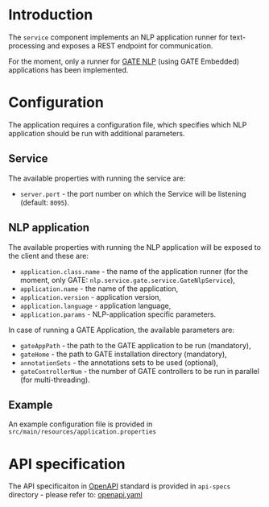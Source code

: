 # Introduction

The `service` component implements an NLP application runner for text-processing and exposes a REST endpoint for communication.

For the moment, only a runner for [GATE NLP](https://gate.ac.uk/) (using GATE Embedded) applications has been implemented.


# Configuration

The application requires a configuration file, which specifies which NLP application should be run with additional parameters. 

## Service
The available properties with running the service are:
- `server.port` - the port number on which the Service will be listening (default: `8095`).

## NLP application
The available properties with running the NLP application will be exposed to the client and these are:
- `application.class.name` - the name of the application runner (for the moment, only GATE: `nlp.service.gate.service.GateNlpService`),
- `application.name` - the name of the application,
- `application.version` - application version,
- `application.language` - application language,
- `application.params` - NLP-application specific parameters.

In case of running a GATE Application, the available parameters are:
- `gateAppPath` - the path to the GATE application to be run (mandatory),
- `gateHome` - the path to GATE installation directory (mandatory),
- `annotationSets` - the annotations sets to be used (optional),
- `gateControllerNum` - the number of GATE controllers to be run in parallel (for multi-threading).

## Example

An example configuration file is provided in `src/main/resources/application.properties`

# API specification

The API specificaiton in [OpenAPI](https://www.openapis.org/) standard is provided in `api-specs` directory - please refer to: [openapi.yaml](./api-specs/openapi.yaml)
